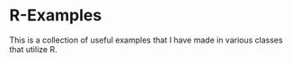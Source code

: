 # R-Examples
This is a collection of useful examples that I have made in various classes that utilize R.
